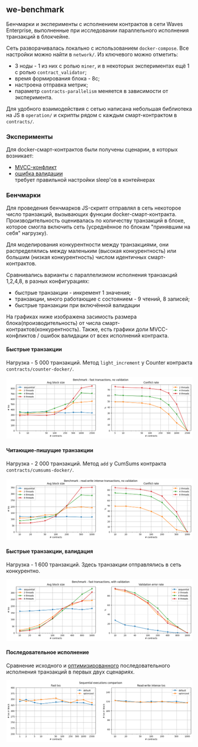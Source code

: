 ## we-benchmark

Бенчмарки и эксперименты с исполнением контрактов в сети Waves Enterprise, выполненные при исследовании параллельного исполнения транзакций в блокчейне.

Сеть разворачивалась локально с использованием `docker-compose`. Все настройки можно найти в `network/`. Из ключевого можно отметить:
* 3 ноды - 1 из них с ролью `miner`, и в некоторых экспериментах ещё 1 с ролью `contract_validator`;
* время формирования блока - 8с;
* настроена отправка метрик;
* параметр `contracts-parallelism` меняется в зависимости от эксперимента.

Для удобного взаимодействия с сетью написана небольшая библиотека на JS в `operation/` и скрипты рядом с каждым смарт-контрактом в `contracts/`.

### Эксперименты

Для docker-смарт-контрактов были получены сценарии, в которых возникает:
* [MVCC-конфликт](contracts/counter-docker/scripts/test_mvcc_conflict.js)
* [ошибка валидации](contracts/counter-docker/scripts/test_validation_error.js)  
  требует правильной настройки sleep'ов в контейнерах

### Бенчмарки

Для проведения бенчмарков JS-скрипт отправлял в сеть некоторое число транзакций, вызывающих функции docker-смарт-контракта.  
Производительность оценивалась по количеству транзакций в блоке, которое смогла включить сеть (усреднённое по блокам "принявшим на себя" нагрузку).

Для моделирования конкурентности между транзакциями, они распределялись между маленьким (высокая конкурентность) или большим (низкая конкурентность) числом идентичных смарт-контрактов.

Сравнивались варианты с параллелизмом исполнения транзакций 1,2,4,8, в разных конфигурациях:
* быстрые транзакции - инкремент 1 значения;
* транзакции, много работающие с состоянием - 9 чтений, 8 записей;
* быстрые транзакции при включённой валидации

На графиках ниже изображена засимость размера блока(производительность) от числа смарт-контрактов(конкурентность). Также, есть графики доли MVCC-конфликтов / ошибок валидации от всех исполнений контракта.

#### Быстрые транзакции

Нагрузка - 5 000 транзакций. Метод `light_increment` у Counter контракта `contracts/counter-docker/`.

![bench-fast_txs_valid_off](artifacts/bench%20-%20fast_txs_valid_off.png)

#### Читающие-пишущие транзакции

Нагрузка - 2 000 транзакций. Метод `add` у CumSums контракта `contracts/cumsums-docker/`.

![bench-rwintense_txs_valid_off](artifacts/bench%20-%20rwintense_txs_valid_off.png)

#### Быстрые транзакции, валидация

Нагрузка - 1 600 транзакций. Здесь транзакции отправлялись в сеть конкурентно.

![bench-fast_txs_valid_on](artifacts/bench%20-%20fast_txs_valid_on.png)

#### Последовательное исполнение

Сравнение исходного и [оптимизированного](https://github.com/dmitrygulevich2000/we-node/pull/1) последовательного исполнения транзакций в первых двух сценариях.

![sequential_comparison](artifacts/sequential_comparison.png)
